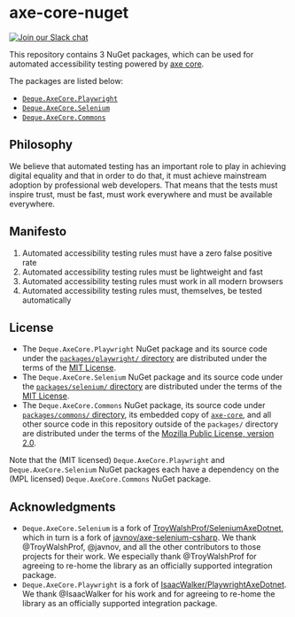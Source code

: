 # axe-core-nuget

[![Join our Slack chat](https://img.shields.io/badge/slack-chat-purple.svg?logo=slack)](https://accessibility.deque.com/axe-community)

This repository contains 3 NuGet packages, which can be used for automated accessibility testing powered by [axe core][axe-core].

The packages are listed below:

- [`Deque.AxeCore.Playwright`](./packages/playwright/README.md)
- [`Deque.AxeCore.Selenium`](./packages/selenium/README.md)
- [`Deque.AxeCore.Commons`](./packages/commons/README.md)

## Philosophy

We believe that automated testing has an important role to play in achieving digital equality and that in order to do that, it must achieve mainstream adoption by professional web developers. That means that the tests must inspire trust, must be fast, must work everywhere and must be available everywhere.

## Manifesto

1. Automated accessibility testing rules must have a zero false positive rate
2. Automated accessibility testing rules must be lightweight and fast
3. Automated accessibility testing rules must work in all modern browsers
4. Automated accessibility testing rules must, themselves, be tested automatically

[axe-core]: https://github.com/dequelabs/axe-core

## License

* The `Deque.AxeCore.Playwright` NuGet package and its source code under the [`packages/playwright/` directory](./packages/playwright) are distributed under the terms of the [MIT License](./LICENSE-Deque.AxeCore.Playwright.txt).
* The `Deque.AxeCore.Selenium` NuGet package and its source code under the [`packages/selenium/` directory](./packages/selenium) are distributed under the terms of the [MIT License](./LICENSE-Deque.AxeCore.Selenium.txt).
* The `Deque.AxeCore.Commons` NuGet package, its source code under [`packages/commons/` directory](./packages/commons), its embedded copy of [`axe-core`](https://github.com/dequelabs/axe-core), and all other source code in this repository outside of the `packages/` directory are distributed under the terms of the [Mozilla Public License, version 2.0](./LICENSE-Deque.AxeCore.Commons.txt).

Note that the (MIT licensed) `Deque.AxeCore.Playwright` and `Deque.AxeCore.Selenium` NuGet packages each have a dependency on the (MPL licensed) `Deque.AxeCore.Commons` NuGet package.

## Acknowledgments

* `Deque.AxeCore.Selenium` is a fork of [TroyWalshProf/SeleniumAxeDotnet](https://github.com/TroyWalshProf/SeleniumAxeDotnet/graphs/contributors), which in turn is a fork of [javnov/axe-selenium-csharp](https://github.com/javnov/axe-selenium-csharp/graphs/contributors). We thank @TroyWalshProf, @javnov, and all the other contributors to those projects for their work. We especially thank @TroyWalshProf for agreeing to re-home the library as an officially supported integration package.
* `Deque.AxeCore.Playwright` is a fork of [IsaacWalker/PlaywrightAxeDotnet](https://github.com/IsaacWalker/PlaywrightAxeDotnet). We thank @IsaacWalker for his work and for agreeing to re-home the library as an officially supported integration package.

